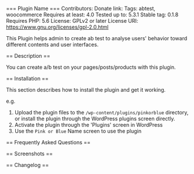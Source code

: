 === Plugin Name ===
Contributors: 
Donate link: 
Tags: abtest, woocommerce
Requires at least: 4.0
Tested up to: 5.3.1
Stable tag: 0.1.8
Requires PHP: 5.6
License: GPLv2 or later
License URI: https://www.gnu.org/licenses/gpl-2.0.html

This Plugin helps admin to create ab test to analyse users' behavior toward different contents and user interfaces.

== Description ==

You can create a/b test on your pages/posts/products with this plugin.

== Installation ==

This section describes how to install the plugin and get it working.

e.g.

1. Upload the plugin files to the `/wp-content/plugins/pinkorblue` directory, or install the plugin through the WordPress plugins screen directly.
2. Activate the plugin through the 'Plugins' screen in WordPress
3. Use the `Pink or Blue` Name screen to use the plugin


== Frequently Asked Questions ==



== Screenshots ==


== Changelog ==

